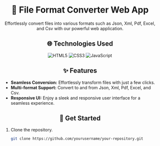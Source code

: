 <div align="center">
  
# 🚀 File Format Converter Web App

</div>

<p align="center">
  Effortlessly convert files into various formats such as Json, Xml, Pdf, Excel, and Csv with our powerful web application.
</p>

<div align="center">

## 🌐 Technologies Used

</div>

<div align="center">

  <img src="https://img.shields.io/badge/HTML5-E34F26?style=for-the-badge&logo=html5&logoColor=white" alt="HTML5" />
  <img src="https://img.shields.io/badge/CSS3-1572B6?style=for-the-badge&logo=css3&logoColor=white" alt="CSS3" />
  <img src="https://img.shields.io/badge/JavaScript-F7DF1E?style=for-the-badge&logo=javascript&logoColor=black" alt="JavaScript" />

</div>

<div align="center">

## ✨ Features

</div>

- **Seamless Conversion:** Effortlessly transform files with just a few clicks.
- **Multi-format Support:** Convert to and from Json, Xml, Pdf, Excel, and Csv.
- **Responsive UI:** Enjoy a sleek and responsive user interface for a seamless experience.

<div align="center">

## 🚀 Get Started

</div>

1. Clone the repository.
   ```sh
   git clone https://github.com/yourusername/your-repository.git
